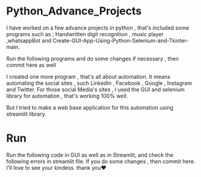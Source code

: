# Python_Advance_Projects

I have worked on a few advance projects in python , that's included some programs such as ;
Handwritten digit recognition , music player ,whatsappBot and   Create-GUI-App-Using-Python-Selenium-and-Tkinter-main.

Run the following programs and do some changes if necessary , then commit here as well

I created one more program , that's all about automation.
It means automating the social sites , such LinkedIn , Facebook , Google , Instagram and Twitter.
For those social Media's sites , I used the GUI and selenium library for automation , that's working 100% well.

But I tried to make a web base application for this automation using streamlit library.
# Run
Run the following code in GUI as well as in Streamlit, and check the following errors in streamlit file.
If you do some changes , then commit here.
I'll love to see your kindess.
thank you❤
